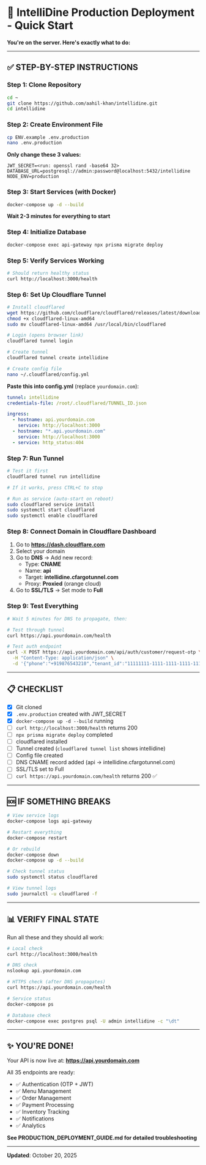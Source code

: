 # 🚀 IntelliDine Production Deployment - Quick Start

**You're on the server. Here's exactly what to do:**

---

## ✅ STEP-BY-STEP INSTRUCTIONS

### Step 1: Clone Repository
```bash
cd ~
git clone https://github.com/aahil-khan/intellidine.git
cd intellidine
```

### Step 2: Create Environment File
```bash
cp ENV.example .env.production
nano .env.production
```

**Only change these 3 values:**
```env
JWT_SECRET=<run: openssl rand -base64 32>
DATABASE_URL=postgresql://admin:password@localhost:5432/intellidine
NODE_ENV=production
```

### Step 3: Start Services (with Docker)
```bash
docker-compose up -d --build
```

**Wait 2-3 minutes for everything to start**

### Step 4: Initialize Database
```bash
docker-compose exec api-gateway npx prisma migrate deploy
```

### Step 5: Verify Services Working
```bash
# Should return healthy status
curl http://localhost:3000/health
```

### Step 6: Set Up Cloudflare Tunnel

```bash
# Install cloudflared
wget https://github.com/cloudflare/cloudflared/releases/latest/download/cloudflared-linux-amd64
chmod +x cloudflared-linux-amd64
sudo mv cloudflared-linux-amd64 /usr/local/bin/cloudflared

# Login (opens browser link)
cloudflared tunnel login

# Create tunnel
cloudflared tunnel create intellidine

# Create config file
nano ~/.cloudflared/config.yml
```

**Paste this into config.yml** (replace `yourdomain.com`):
```yaml
tunnel: intellidine
credentials-file: /root/.cloudflared/TUNNEL_ID.json

ingress:
  - hostname: api.yourdomain.com
    service: http://localhost:3000
  - hostname: "*.api.yourdomain.com"
    service: http://localhost:3000
  - service: http_status:404
```

### Step 7: Run Tunnel

```bash
# Test it first
cloudflared tunnel run intellidine

# If it works, press CTRL+C to stop

# Run as service (auto-start on reboot)
sudo cloudflared service install
sudo systemctl start cloudflared
sudo systemctl enable cloudflared
```

### Step 8: Connect Domain in Cloudflare Dashboard

1. Go to **https://dash.cloudflare.com**
2. Select your domain
3. Go to **DNS** → Add new record:
   - Type: **CNAME**
   - Name: **api**
   - Target: **intellidine.cfargotunnel.com**
   - Proxy: **Proxied** (orange cloud)
4. Go to **SSL/TLS** → Set mode to **Full**

### Step 9: Test Everything

```bash
# Wait 5 minutes for DNS to propagate, then:

# Test through tunnel
curl https://api.yourdomain.com/health

# Test auth endpoint
curl -X POST https://api.yourdomain.com/api/auth/customer/request-otp \
  -H "Content-Type: application/json" \
  -d '{"phone":"+919876543210","tenant_id":"11111111-1111-1111-1111-111111111111"}'
```

---

## 📋 CHECKLIST

- [x] Git cloned
- [x] `.env.production` created with JWT_SECRET
- [x] `docker-compose up -d --build` running
- [ ] `curl http://localhost:3000/health` returns 200
- [ ] `npx prisma migrate deploy` completed
- [ ] cloudflared installed
- [ ] Tunnel created (`cloudflared tunnel list` shows intellidine)
- [ ] Config file created
- [ ] DNS CNAME record added (api → intellidine.cfargotunnel.com)
- [ ] SSL/TLS set to Full
- [ ] `curl https://api.yourdomain.com/health` returns 200 ✅

---

## 🆘 IF SOMETHING BREAKS

```bash
# View service logs
docker-compose logs api-gateway

# Restart everything
docker-compose restart

# Or rebuild
docker-compose down
docker-compose up -d --build

# Check tunnel status
sudo systemctl status cloudflared

# View tunnel logs
sudo journalctl -u cloudflared -f
```

---

## 📊 VERIFY FINAL STATE

Run all these and they should all work:

```bash
# Local check
curl http://localhost:3000/health

# DNS check
nslookup api.yourdomain.com

# HTTPS check (after DNS propagates)
curl https://api.yourdomain.com/health

# Service status
docker-compose ps

# Database check
docker-compose exec postgres psql -U admin intellidine -c "\dt"
```

---

## ✨ YOU'RE DONE!

Your API is now live at: **https://api.yourdomain.com**

All 35 endpoints are ready:
- ✅ Authentication (OTP + JWT)
- ✅ Menu Management
- ✅ Order Management
- ✅ Payment Processing
- ✅ Inventory Tracking
- ✅ Notifications
- ✅ Analytics

**See PRODUCTION_DEPLOYMENT_GUIDE.md for detailed troubleshooting**

---

**Updated**: October 20, 2025
